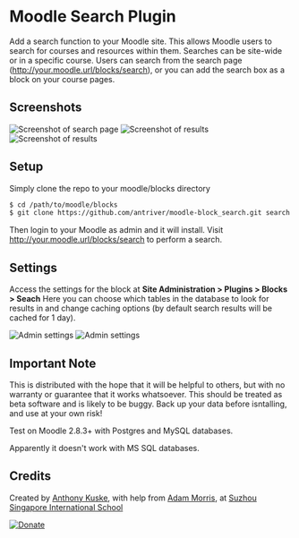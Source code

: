 # Moodle Search Plugin
Add a search function to your Moodle site. This allows Moodle users to search for courses and resources within them. Searches can be site-wide or in a specific course. Users can search from the search page (http://your.moodle.url/blocks/search), or you can add the search box as a block on your course pages.

## Screenshots
![Screenshot of search page](https://www.classroomtechtools.com/assets/img/moodle-plugin-screenshots/block_search/1.png)
![Screenshot of results](https://www.classroomtechtools.com/assets/img/moodle-plugin-screenshots/block_search/2.png)
![Screenshot of results](https://www.classroomtechtools.com/assets/img/moodle-plugin-screenshots/block_search/3.png)

## Setup
Simply clone the repo to your moodle/blocks directory
```bash
$ cd /path/to/moodle/blocks
$ git clone https://github.com/antriver/moodle-block_search.git search
```
Then login to your Moodle as admin and it will install.
Visit http://your.moodle.url/blocks/search to perform a search.

## Settings
Access the settings for the block at **Site Administration > Plugins > Blocks > Seach**
Here you can choose which tables in the database to look for results in and change caching options (by default search results will be cached for 1 day).

![Admin settings](https://www.classroomtechtools.com/assets/img/moodle-plugin-screenshots/block_search/4.png)
![Admin settings](https://www.classroomtechtools.com/assets/img/moodle-plugin-screenshots/block_search/5.png)

## Important Note
This is distributed with the hope that it will be helpful to others, but with no warranty or guarantee that it works  whatsoever. This should be treated as beta software and is likely to be buggy. Back up your data before isntalling, and use at your own risk! 

Test on Moodle 2.8.3+ with Postgres and MySQL databases.

Apparently it doesn't work with MS SQL databases.

## Credits
Created by [Anthony Kuske](http://www.anthonykuske.com), with help from [Adam Morris](http://mistermorris.com/), at [Suzhou Singapore International School](http://www.ssis-suzhou.net)

[![Donate](https://www.paypalobjects.com/en_GB/i/btn/btn_donate_LG.gif)](https://www.paypal.com/cgi-bin/webscr?cmd=_donations&business=anthonykuske%40gmail%2ecom&lc=GB&item_name=Anthony%20Kuske&no_note=0&cn=Add%20a%20note%3a&no_shipping=1&currency_code=USD&bn=PP%2dDonationsBF%3abtn_donate_LG%2egif%3aNonHosted)
